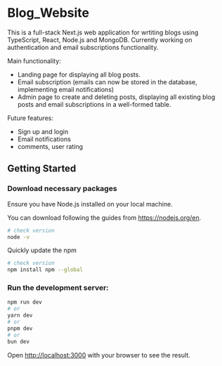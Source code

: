 # Blog_Website

This is a full-stack Next.js web application for wrtiting blogs using TypeScript, React, Node.js and MongoDB. Currently working on authentication and email subscriptions functionality.

Main functionality: 
- Landing page for displaying all blog posts. 
- Email subscription (emails can now be stored in the database, implementing email notifications)
- Admin page to create and deleting posts, displaying all existing blog posts and email subscriptions in a well-formed table. 

Future features:
- Sign up and login
- Email notifications
- comments, user rating

## Getting Started

### Download necessary packages

Ensure you have Node.js installed on your local machine.

You can download following the guides from https://nodejs.org/en.
```bash
# check version
node -v
```

Quickly update the npm
```bash
# check version
npm install npm --global
```

### Run the development server:

```bash
npm run dev
# or
yarn dev
# or
pnpm dev
# or
bun dev
```

Open [http://localhost:3000](http://localhost:3000) with your browser to see the result.


